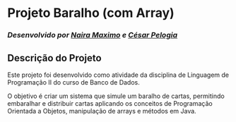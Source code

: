 # Projeto Baralho (com Array)

### *Desenvolvido por [Naira Maximo](https://github.com/naira-maximo) e [César Pelogia](https://github.com/cesarpelogia)*

## Descrição do Projeto
Este projeto foi desenvolvido como atividade da disciplina de Linguagem de Programação II do curso de Banco de Dados. 

O objetivo é criar um sistema que simule um baralho de cartas, permitindo embaralhar e distribuir cartas aplicando os conceitos de Programação Orientada a Objetos, manipulação de arrays e métodos em Java.